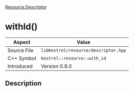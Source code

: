 [Resource.Descriptor](index)
# withId()
| Aspect | Value |
| --- | --- |
| Source File | `libKestrel/resource/descriptor.hpp` |
| C++ Symbol | `kestrel::resource::with_id` |
| Introduced | Version 0.8.0 |
## Description

